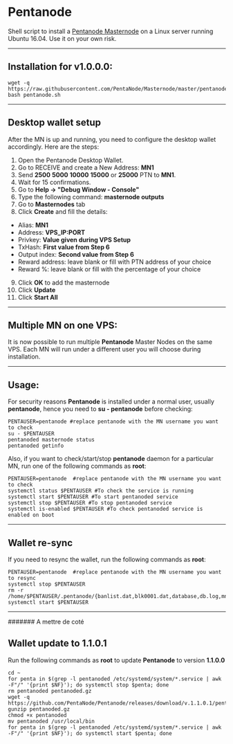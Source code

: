 # Pentanode
Shell script to install a [Pentanode Masternode](https://bitcointalk.org/index.php?topic=???? ) on a Linux server running Ubuntu 16.04. Use it on your own risk.  
***

## Installation for v1.0.0.0:
```
wget -q https://raw.githubusercontent.com/PentaNode/Masternode/master/pentanode.sh
bash pentanode.sh
```
***

## Desktop wallet setup  

After the MN is up and running, you need to configure the desktop wallet accordingly. Here are the steps:  
1. Open the Pentanode Desktop Wallet.  
2. Go to RECEIVE and create a New Address: **MN1**  
3. Send **2500** **5000** **10000** **15000** or **25000** PTN to **MN1**.
4. Wait for 15 confirmations.  
5. Go to **Help -> "Debug Window - Console"**  
6. Type the following command: **masternode outputs**  
7. Go to **Masternodes** tab  
8. Click **Create** and fill the details:  
* Alias: **MN1**  
* Address: **VPS_IP:PORT**  
* Privkey: **Value given during VPS Setup**  
* TxHash: **First value from Step 6**  
* Output index:  **Second value from Step 6**  
* Reward address: leave blank or fill with PTN address of your choice 
* Reward %: leave blank or fill with the percentage of your choice
9. Click **OK** to add the masternode  
10. Click **Update**  
10. Click **Start All**  
***

## Multiple MN on one VPS:

It is now possible to run multiple **Pentanode** Master Nodes on the same VPS. Each MN will run under a different user you will choose during installation.  
***

## Usage:

For security reasons **Pentanode** is installed under a normal user, usually **pentanode**, hence you need to **su - pentanode** before checking:  
```
PENTAUSER=pentanode #replace pentanode with the MN username you want to check  
su - $PENTAUSER
pentanoded masternode status  
pentanoded getinfo
```
Also, if you want to check/start/stop **pentanode** daemon for a particular MN, run one of the following commands as **root**:
```
PENTAUSER=pentanode  #replace pentanode with the MN username you want to check  
systemctl status $PENTAUSER #To check the service is running  
systemctl start $PENTAUSER #To start pentanoded service  
systemctl stop $PENTAUSER #To stop pentanoded service  
systemctl is-enabled $PENTAUSER #To check pentanoded service is enabled on boot  
```
***

## Wallet re-sync

If you need to resync the wallet, run the following commands as **root**:
```
PENTAUSER=pentanode  #replace pentanode with the MN username you want to resync
systemctl stop $PENTAUSER
rm -r /home/$PENTAUSER/.pentanode/{banlist.dat,blk0001.dat,database,db.log,mncache.dat,peers.dat,smsgDB,smsg.ini,txleveldb}
systemctl start $PENTAUSER
```
***

####### A mettre de coté

## Wallet update to 1.1.0.1
Run the following commands as **root** to update **Pentanode** to version **1.1.0.0**
```
cd ~
for penta in $(grep -l pentanoded /etc/systemd/system/*.service | awk -F"/" '{print $NF}'); do systemctl stop $penta; done
rm pentanoded pentanoded.gz
wget -q https://github.com/PentaNode/Pentanode/releases/download/v.1.1.0.1/pentanoded.gz
gunzip pentanoded.gz
chmod +x pentanoded
mv pentanoded /usr/local/bin
for penta in $(grep -l pentanoded /etc/systemd/system/*.service | awk -F"/" '{print $NF}'); do systemctl start $penta; done
```
